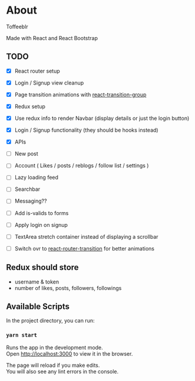 
# About
Toffeeblr

Made with React and React Bootstrap

## TODO
- [x] React router setup
- [x] Login / Signup view cleanup
- [x] Page transition animations with [react-transition-group](https://reactcommunity.org/react-transition-group/)
- [x] Redux setup
- [x] Use redux info to render Navbar (display details or just the login button)
- [x] Login / Signup functionality (they should be hooks instead)
- [x] APIs

- [ ] New post
- [ ] Account ( Likes / posts / reblogs / follow list / settings )
- [ ] Lazy loading feed
- [ ] Searchbar
- [ ] Messaging??
- [ ] Add is-valids to forms

- [ ] Apply login on signup
- [ ] TextArea stretch container instead of displaying a scrollbar 
- [ ] Switch ovr to [react-router-transition](https://www.npmjs.com/package/react-router-transition) for better animations

## Redux should store
- username & token
- number of likes, posts, followers, followings

## Available Scripts

In the project directory, you can run:

### `yarn start`

Runs the app in the development mode.\
Open [http://localhost:3000](http://localhost:3000) to view it in the browser.

The page will reload if you make edits.\
You will also see any lint errors in the console.

